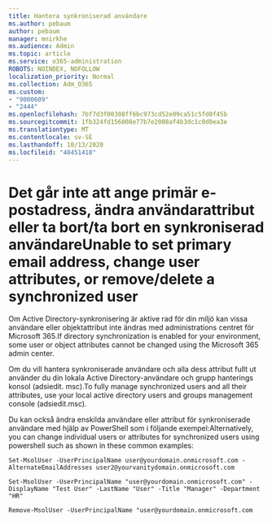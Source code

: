 ```yaml
---
title: Hantera synkroniserad användare
ms.author: pebaum
author: pebaum
manager: mnirkhe
ms.audience: Admin
ms.topic: article
ms.service: o365-administration
ROBOTS: NOINDEX, NOFOLLOW
localization_priority: Normal
ms.collection: Adm_O365
ms.custom:
- "9000609"
- "2444"
ms.openlocfilehash: 7bf7d3f00308ff6bc973cd52e09ca51c5fd0f45b
ms.sourcegitcommit: 1fb324fd156008e77b7e2008af4b3dc1c0d0ea3e
ms.translationtype: MT
ms.contentlocale: sv-SE
ms.lasthandoff: 10/13/2020
ms.locfileid: "48451418"
---
```

# <a name="unable-to-set-primary-email-address-change-user-attributes-or-removedelete-a-synchronized-user"></a><span data-ttu-id="1e8b0-102">Det går inte att ange primär e-postadress, ändra användarattribut eller ta bort/ta bort en synkroniserad användare</span><span class="sxs-lookup"><span data-stu-id="1e8b0-102">Unable to set primary email address, change user attributes, or remove/delete a synchronized user</span></span>

<span data-ttu-id="1e8b0-103">Om Active Directory-synkronisering är aktive rad för din miljö kan vissa användare eller objektattribut inte ändras med administrations centret för Microsoft 365.</span><span class="sxs-lookup"><span data-stu-id="1e8b0-103">If directory synchronization is enabled for your environment, some user or object attributes cannot be changed using the Microsoft 365 admin center.</span></span>

<span data-ttu-id="1e8b0-104">Om du vill hantera synkroniserade användare och alla dess attribut fullt ut använder du din lokala Active Directory-användare och grupp hanterings konsol (adsiedit. msc).</span><span class="sxs-lookup"><span data-stu-id="1e8b0-104">To fully manage synchronized users and all their attributes, use your local active directory users and groups management console (adsiedit.msc).</span></span>  

<span data-ttu-id="1e8b0-105">Du kan också ändra enskilda användare eller attribut för synkroniserade användare med hjälp av PowerShell som i följande exempel:</span><span class="sxs-lookup"><span data-stu-id="1e8b0-105">Alternatively, you can change individual users or attributes for synchronized users using powershell such as shown in these common examples:</span></span>

`Set-MsolUser -UserPrincipalName user@yourdomain.onmicrosoft.com -AlternateEmailAddresses user2@yourvanitydomain.onmicrosoft.com`

`Set-MsolUser -UserPrincipalName "user@yourdomain.onmicrosoft.com" -DisplayName "Test User" -LastName "User" -Title "Manager" -Department "HR"`

`Remove-MsolUser -UserPrincipalName "user@yourdomain.onmicrosoft.com`
